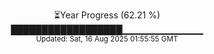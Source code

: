 <p align="center">
⏳Year Progress (62.21 %) <br>
██████████████████▁▁▁▁▁▁▁▁▁▁▁▁ <br>
<sub>Updated: Sat, 16 Aug 2025 01:55:55 GMT</sub>
</p>

